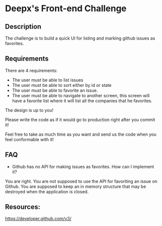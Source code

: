 # Deepx's Front-end Challenge

## Description
The challenge is to build a quick UI for listing and marking github issues as favorites.

## Requirements
There are 4 requirements:
- The user must be able to list issues
- The user must be able to sort either by id or state
- The user must be able to favorite an issue.
- The user must be able to navigate to another screen, this screen will have a favorite list where it will list all the companies that he favorites.

The design is up to you!

Please write the code as if it would go to production right after you commit it!

Feel free to take as much time as you want and send us the code when you feel conformable with it!

## FAQ

* Github has no API for making issues as favorites. How can I implement it?

You are right. You are not supposed to use the API for favoriting an issue on Github. You are supposed to keep an in memory structure that may be destroyed when the application is closed.  

## Resources:
https://developer.github.com/v3/
